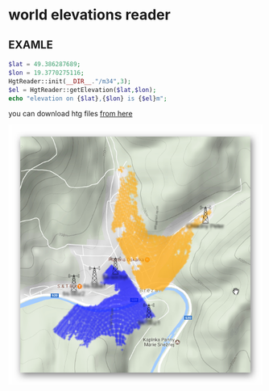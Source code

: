 # world elevations reader


## EXAMLE
```php
$lat = 49.386287689;
$lon = 19.3770275116;
HgtReader::init(__DIR__."/m34",3);
$el = HgtReader::getElevation($lat,$lon);
echo "elevation on {$lat},{$lon} is {$el}m";
```

you can download htg files [from here](http://www.viewfinderpanoramas.org/Coverage%20map%20viewfinderpanoramas_org3.htm)



![usage](https://raw.githubusercontent.com/tito10047/hgt-reader/master/example.png)
